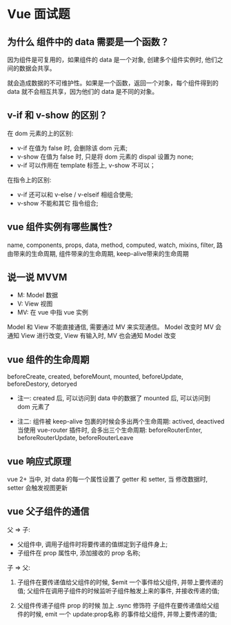 # Vue 面试题

## 为什么 组件中的 data 需要是一个函数？

因为组件是可复用的，如果组件的 data 是一个对象, 创建多个组件实例时, 他们之间的数据会共享。

就会造成数据的不可维护性。如果是一个函数，返回一个对象，每个组件得到的 data 就不会相互共享，因为他们的 data 是不同的对象。

## v-if 和 v-show 的区别？

在 dom 元素的上的区别:

* v-if 在值为 false 时, 会删除该 dom 元素;
* v-show 在值为 false 时, 只是将 dom 元素的 dispal 设置为 none;
* v-if 可以作用在 template 标签上, v-show 不可以；

在指令上的区别:
* v-if 还可以和 v-else / v-elseif 相组合使用;
* v-show 不能和其它 指令组合;

## vue 组件实例有哪些属性?

name, components, props, data, method, computed, watch, mixins, filter, 
路由带来的生命周期, 组件带来的生命周期, keep-alive带来的生命周期

## 说一说 MVVM

* M: Model 数据
* V: View 视图
* MV: 在 vue 中指 vue 实例

Model 和 View 不能直接通信, 需要通过 MV 来实现通信。
Model 改变时 MV 会通知 View 进行改变, View 有输入时, MV 也会通知 Model 改变


## vue 组件的生命周期

beforeCreate, created, beforeMount, mounted, beforeUpdate, beforeDestory, detoryed

* 注一: 
created 后, 可以访问到 data 中的数据了
mounted 后, 可以访问到 dom 元素了

* 注二: 
组件被 keep-alive 包裹的时候会多出两个生命周期: actived, deactived
当使用 vue-router 插件时, 会多出三个生命周期: beforeRouterEnter, beforeRouterUpdate, beforeRouterLeave


## vue 响应式原理

vue 2+ 当中, 
对 data 的每一个属性设置了 getter 和 setter,
当 修改数据时, setter 会触发视图更新


## vue 父子组件的通信

父 => 子:
* 父组件中, 调用子组件时将要传递的值绑定到子组件身上;
* 子组件在 prop 属性中, 添加接收的 prop 名称;

子 => 父:

1. 子组件在要传递值给父组件的时候, $emit 一个事件给父组件, 并带上要传递的值;
父组件在调用子组件的时候监听子组件触发上来的事件, 并接收传递的值;

2. 父组件传递子组件 prop 的时候 加上 .sync 修饰符
子组件在要传递值给父组件的时候, emit 一个 update:prop名称 的事件给父组件, 并带上要传递的值;

